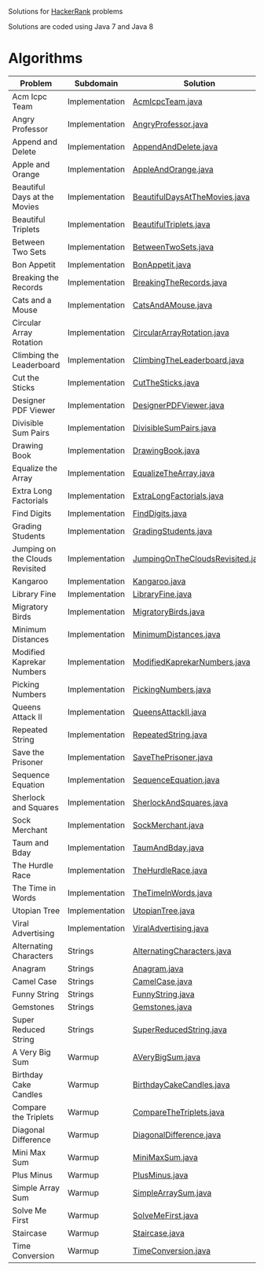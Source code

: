 Solutions for [HackerRank](https://www.hackerrank.com/) problems 

Solutions are coded using Java 7 and Java 8

# Algorithms

| Problem |Subdomain |Solution |
| --- |--- |--- |
| Acm Icpc Team | Implementation | [AcmIcpcTeam.java](/Algorithms/src/implementation/AcmIcpcTeam.java) |
| Angry Professor | Implementation | [AngryProfessor.java](/Algorithms/src/implementation/AngryProfessor.java) |
| Append and Delete | Implementation | [AppendAndDelete.java](/Algorithms/src/implementation/AppendAndDelete.java) |
| Apple and Orange | Implementation | [AppleAndOrange.java](/Algorithms/src/implementation/AppleAndOrange.java) |
| Beautiful Days at the Movies | Implementation | [BeautifulDaysAtTheMovies.java](/Algorithms/src/implementation/BeautifulDaysAtTheMovies.java) |
| Beautiful Triplets | Implementation | [BeautifulTriplets.java](/Algorithms/src/implementation/BeautifulTriplets.java) |
| Between Two Sets | Implementation | [BetweenTwoSets.java](/Algorithms/src/implementation/BetweenTwoSets.java) |
| Bon Appetit | Implementation | [BonAppetit.java](/Algorithms/src/implementation/BonAppetit.java) |
| Breaking the Records | Implementation | [BreakingTheRecords.java](/Algorithms/src/implementation/BreakingTheRecords.java) |
| Cats and a Mouse | Implementation | [CatsAndAMouse.java](/Algorithms/src/implementation/CatsAndAMouse.java) |
| Circular Array Rotation | Implementation | [CircularArrayRotation.java](/Algorithms/src/implementation/CircularArrayRotation.java) |
| Climbing the Leaderboard | Implementation | [ClimbingTheLeaderboard.java](/Algorithms/src/implementation/ClimbingTheLeaderboard.java) |
| Cut the Sticks | Implementation | [CutTheSticks.java](/Algorithms/src/implementation/CutTheSticks.java) |
| Designer PDF Viewer | Implementation | [DesignerPDFViewer.java](/Algorithms/src/implementation/DesignerPDFViewer.java) |
| Divisible Sum Pairs | Implementation | [DivisibleSumPairs.java](/Algorithms/src/implementation/DivisibleSumPairs.java) |
| Drawing Book | Implementation | [DrawingBook.java](/Algorithms/src/implementation/DrawingBook.java) |
| Equalize the Array | Implementation | [EqualizeTheArray.java](/Algorithms/src/implementation/EqualizeTheArray.java) |
| Extra Long Factorials | Implementation | [ExtraLongFactorials.java](/Algorithms/src/implementation/ExtraLongFactorials.java) |
| Find Digits | Implementation | [FindDigits.java](/Algorithms/src/implementation/FindDigits.java) |
| Grading Students | Implementation | [GradingStudents.java](/Algorithms/src/implementation/GradingStudents.java) |
| Jumping on the Clouds Revisited | Implementation | [JumpingOnTheCloudsRevisited.java](/Algorithms/src/implementation/JumpingOnTheCloudsRevisited.java) |
| Kangaroo | Implementation | [Kangaroo.java](/Algorithms/src/implementation/Kangaroo.java) |
| Library Fine | Implementation | [LibraryFine.java](/Algorithms/src/implementation/LibraryFine.java) |
| Migratory Birds | Implementation | [MigratoryBirds.java](/Algorithms/src/implementation/MigratoryBirds.java) |
| Minimum Distances | Implementation | [MinimumDistances.java](/Algorithms/src/implementation/MinimumDistances.java) |
| Modified Kaprekar Numbers | Implementation | [ModifiedKaprekarNumbers.java](/Algorithms/src/implementation/ModifiedKaprekarNumbers.java) |
| Picking Numbers | Implementation | [PickingNumbers.java](/Algorithms/src/implementation/PickingNumbers.java) |
| Queens Attack II | Implementation | [QueensAttackII.java](/Algorithms/src/implementation/QueensAttackII.java) |
| Repeated String | Implementation | [RepeatedString.java](/Algorithms/src/implementation/RepeatedString.java) |
| Save the Prisoner | Implementation | [SaveThePrisoner.java](/Algorithms/src/implementation/SaveThePrisoner.java) |
| Sequence Equation | Implementation | [SequenceEquation.java](/Algorithms/src/implementation/SequenceEquation.java) |
| Sherlock and Squares | Implementation | [SherlockAndSquares.java](/Algorithms/src/implementation/SherlockAndSquares.java) |
| Sock Merchant | Implementation | [SockMerchant.java](/Algorithms/src/implementation/SockMerchant.java) |
| Taum and Bday | Implementation | [TaumAndBday.java](/Algorithms/src/implementation/TaumAndBday.java) |
| The Hurdle Race | Implementation | [TheHurdleRace.java](/Algorithms/src/implementation/TheHurdleRace.java) |
| The Time in Words | Implementation | [TheTimeInWords.java](/Algorithms/src/implementation/TheTimeInWords.java) |
| Utopian Tree | Implementation | [UtopianTree.java](/Algorithms/src/implementation/UtopianTree.java) |
| Viral Advertising | Implementation | [ViralAdvertising.java](/Algorithms/src/implementation/ViralAdvertising.java) |
| Alternating Characters | Strings | [AlternatingCharacters.java](/Algorithms/src/strings/AlternatingCharacters.java) |
| Anagram | Strings | [Anagram.java](/Algorithms/src/strings/Anagram.java) |
| Camel Case | Strings | [CamelCase.java](/Algorithms/src/strings/CamelCase.java) |
| Funny String | Strings | [FunnyString.java](/Algorithms/src/strings/FunnyString.java) |
| Gemstones | Strings | [Gemstones.java](/Algorithms/src/strings/Gemstones.java) |
| Super Reduced String | Strings | [SuperReducedString.java](/Algorithms/src/strings/SuperReducedString.java) |
| A Very Big Sum | Warmup | [AVeryBigSum.java](/Algorithms/src/warmup/AVeryBigSum.java) |
| Birthday Cake Candles | Warmup | [BirthdayCakeCandles.java](/Algorithms/src/warmup/BirthdayCakeCandles.java) |
| Compare the Triplets | Warmup | [CompareTheTriplets.java](/Algorithms/src/warmup/CompareTheTriplets.java) |
| Diagonal Difference | Warmup | [DiagonalDifference.java](/Algorithms/src/warmup/DiagonalDifference.java) |
| Mini Max Sum | Warmup | [MiniMaxSum.java](/Algorithms/src/warmup/MiniMaxSum.java) |
| Plus Minus | Warmup | [PlusMinus.java](/Algorithms/src/warmup/PlusMinus.java) |
| Simple Array Sum | Warmup | [SimpleArraySum.java](/Algorithms/src/warmup/SimpleArraySum.java) |
| Solve Me First | Warmup | [SolveMeFirst.java](/Algorithms/src/warmup/SolveMeFirst.java) |
| Staircase | Warmup | [Staircase.java](/Algorithms/src/warmup/Staircase.java) |
| Time Conversion | Warmup | [TimeConversion.java](/Algorithms/src/warmup/TimeConversion.java) |
